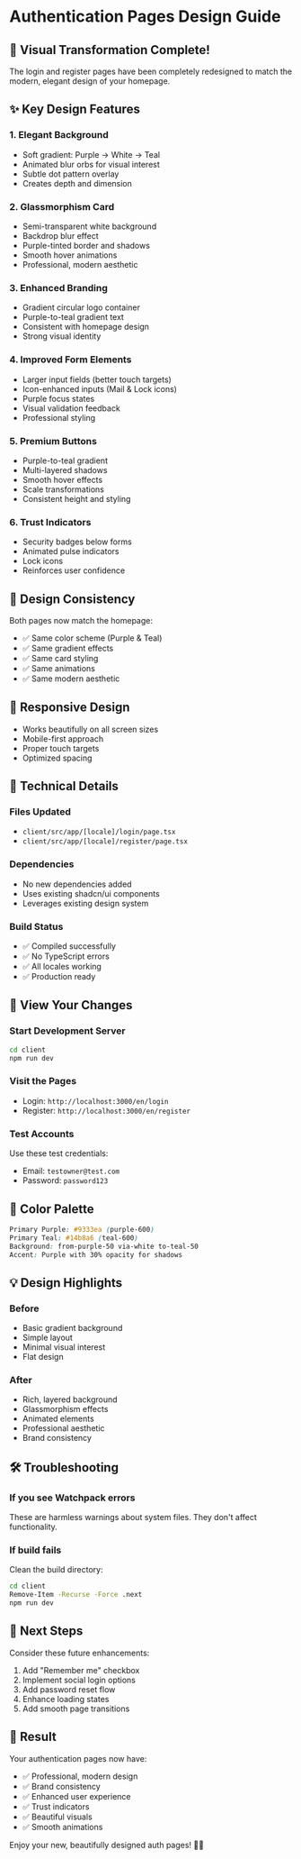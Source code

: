 # Authentication Pages Design Guide

## 🎨 Visual Transformation Complete!

The login and register pages have been completely redesigned to match the modern, elegant design of your homepage.

## ✨ Key Design Features

### 1. **Elegant Background**
- Soft gradient: Purple → White → Teal
- Animated blur orbs for visual interest
- Subtle dot pattern overlay
- Creates depth and dimension

### 2. **Glassmorphism Card**
- Semi-transparent white background
- Backdrop blur effect
- Purple-tinted border and shadows
- Smooth hover animations
- Professional, modern aesthetic

### 3. **Enhanced Branding**
- Gradient circular logo container
- Purple-to-teal gradient text
- Consistent with homepage design
- Strong visual identity

### 4. **Improved Form Elements**
- Larger input fields (better touch targets)
- Icon-enhanced inputs (Mail & Lock icons)
- Purple focus states
- Visual validation feedback
- Professional styling

### 5. **Premium Buttons**
- Purple-to-teal gradient
- Multi-layered shadows
- Smooth hover effects
- Scale transformations
- Consistent height and styling

### 6. **Trust Indicators**
- Security badges below forms
- Animated pulse indicators
- Lock icons
- Reinforces user confidence

## 🎯 Design Consistency

Both pages now match the homepage:
- ✅ Same color scheme (Purple & Teal)
- ✅ Same gradient effects
- ✅ Same card styling
- ✅ Same animations
- ✅ Same modern aesthetic

## 📱 Responsive Design

- Works beautifully on all screen sizes
- Mobile-first approach
- Proper touch targets
- Optimized spacing

## 🔧 Technical Details

### Files Updated
- `client/src/app/[locale]/login/page.tsx`
- `client/src/app/[locale]/register/page.tsx`

### Dependencies
- No new dependencies added
- Uses existing shadcn/ui components
- Leverages existing design system

### Build Status
- ✅ Compiled successfully
- ✅ No TypeScript errors
- ✅ All locales working
- ✅ Production ready

## 🚀 View Your Changes

### Start Development Server
```bash
cd client
npm run dev
```

### Visit the Pages
- Login: `http://localhost:3000/en/login`
- Register: `http://localhost:3000/en/register`

### Test Accounts
Use these test credentials:
- Email: `testowner@test.com`
- Password: `password123`

## 🎨 Color Palette

```css
Primary Purple: #9333ea (purple-600)
Primary Teal: #14b8a6 (teal-600)
Background: from-purple-50 via-white to-teal-50
Accent: Purple with 30% opacity for shadows
```

## 💡 Design Highlights

### Before
- Basic gradient background
- Simple layout
- Minimal visual interest
- Flat design

### After
- Rich, layered background
- Glassmorphism effects
- Animated elements
- Professional aesthetic
- Brand consistency

## 🛠️ Troubleshooting

### If you see Watchpack errors
These are harmless warnings about system files. They don't affect functionality.

### If build fails
Clean the build directory:
```bash
cd client
Remove-Item -Recurse -Force .next
npm run dev
```

## 📝 Next Steps

Consider these future enhancements:
1. Add "Remember me" checkbox
2. Implement social login options
3. Add password reset flow
4. Enhance loading states
5. Add smooth page transitions

## 🎉 Result

Your authentication pages now have:
- ✅ Professional, modern design
- ✅ Brand consistency
- ✅ Enhanced user experience
- ✅ Trust indicators
- ✅ Beautiful visuals
- ✅ Smooth animations

Enjoy your new, beautifully designed auth pages! 🎨✨

